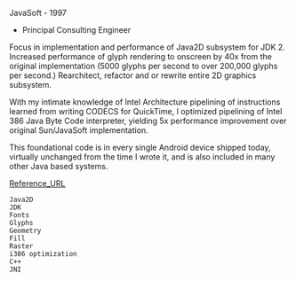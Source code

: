 JavaSoft - 1997
* Principal Consulting Engineer

Focus in implementation and performance of Java2D subsystem for JDK 2.  Increased performance of glyph rendering to onscreen by 40x from the original implementation (5000 glyphs per second to over 200,000 glyphs per second.) Rearchitect, refactor and or rewrite entire 2D graphics subsystem.

With my intimate knowledge of Intel Architecture pipelining of instructions learned from writing CODECS for QuickTime, I optimized pipelining of Intel 386 Java Byte Code interpreter, yielding 5x performance improvement over original Sun/JavaSoft implementation.

This foundational code is in every single Android device shipped today, virtually unchanged from the time I wrote it, and is also included in many other Java based systems.

 
 [Reference_URL](https://github.com/search?q=repo%3Aopenjdk%2Fjdk%20Charlton%20Innovations%2C%20Inc.&type=code)

 ```
Java2D
JDK
Fonts
Glyphs
Geometry
Fill
Raster
i386 optimization
C++
JNI
```